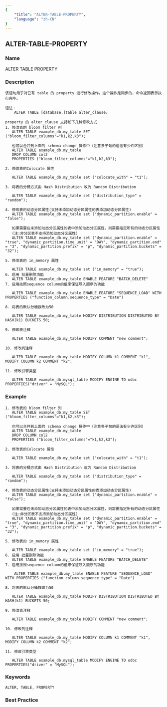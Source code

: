 ```yaml
---
{
    "title": "ALTER-TABLE-PROPERTY",
    "language": "zh-CN"
}
---
```


<!--
Licensed to the Apache Software Foundation (ASF) under one
or more contributor license agreements.  See the NOTICE file
distributed with this work for additional information
regarding copyright ownership.  The ASF licenses this file
to you under the Apache License, Version 2.0 (the
"License"); you may not use this file except in compliance
with the License.  You may obtain a copy of the License at

  http://www.apache.org/licenses/LICENSE-2.0

Unless required by applicable law or agreed to in writing,
software distributed under the License is distributed on an
"AS IS" BASIS, WITHOUT WARRANTIES OR CONDITIONS OF ANY
KIND, either express or implied.  See the License for the
specific language governing permissions and limitations
under the License.
-->

## ALTER-TABLE-PROPERTY

### Name

ALTER TABLE PROPERTY

### Description

```text
该语句用于对已有 table 的 property 进行修改操作。这个操作是同步的，命令返回表示执行完毕。

语法：
    ALTER TABLE [database.]table alter_clause;
 
property 的 alter_clause 支持如下几种修改方式
1. 修改表的 bloom filter 列
   ALTER TABLE example_db.my_table SET ("bloom_filter_columns"="k1,k2,k3");

   也可以合并到上面的 schema change 操作中（注意多子句的语法有少许区别）
   ALTER TABLE example_db.my_table
   DROP COLUMN col2
   PROPERTIES ("bloom_filter_columns"="k1,k2,k3");

2. 修改表的Colocate 属性

   ALTER TABLE example_db.my_table set ("colocate_with" = "t1");

3. 将表的分桶方式由 Hash Distribution 改为 Random Distribution

   ALTER TABLE example_db.my_table set ("distribution_type" = "random");

4. 修改表的动态分区属性(支持未添加动态分区属性的表添加动态分区属性)
   ALTER TABLE example_db.my_table set ("dynamic_partition.enable" = "false");
   
   如果需要在未添加动态分区属性的表中添加动态分区属性，则需要指定所有的动态分区属性
   (注:非分区表不支持添加动态分区属性)        
   ALTER TABLE example_db.my_table set ("dynamic_partition.enable" = "true", "dynamic_partition.time_unit" = "DAY", "dynamic_partition.end" = "3", "dynamic_partition.prefix" = "p", "dynamic_partition.buckets" = "32");

5. 修改表的 in_memory 属性

   ALTER TABLE example_db.my_table set ("in_memory" = "true");
6. 启用 批量删除功能
   ALTER TABLE example_db.my_table ENABLE FEATURE "BATCH_DELETE"
7. 启用按照sequence column的值来保证导入顺序的功能

   ALTER TABLE example_db.my_table ENABLE FEATURE "SEQUENCE_LOAD" WITH PROPERTIES ("function_column.sequence_type" = "Date")
   
8. 将表的默认分桶数改为50

   ALTER TABLE example_db.my_table MODIFY DISTRIBUTION DISTRIBUTED BY HASH(k1) BUCKETS 50;

9. 修改表注释

   ALTER TABLE example_db.my_table MODIFY COMMENT "new comment";

10. 修改列注释

   ALTER TABLE example_db.my_table MODIFY COLUMN k1 COMMENT "k1", MODIFY COLUMN k2 COMMENT "k2";

11. 修改引擎类型

   ALTER TABLE example_db.mysql_table MODIFY ENGINE TO odbc PROPERTIES("driver" = "MySQL");
```



### Example

```text
1. 修改表的 bloom filter 列
   ALTER TABLE example_db.my_table SET ("bloom_filter_columns"="k1,k2,k3");

   也可以合并到上面的 schema change 操作中（注意多子句的语法有少许区别）
   ALTER TABLE example_db.my_table
   DROP COLUMN col2
   PROPERTIES ("bloom_filter_columns"="k1,k2,k3");

2. 修改表的Colocate 属性

   ALTER TABLE example_db.my_table set ("colocate_with" = "t1");

3. 将表的分桶方式由 Hash Distribution 改为 Random Distribution

   ALTER TABLE example_db.my_table set ("distribution_type" = "random");

4. 修改表的动态分区属性(支持未添加动态分区属性的表添加动态分区属性)
   ALTER TABLE example_db.my_table set ("dynamic_partition.enable" = "false");
   
   如果需要在未添加动态分区属性的表中添加动态分区属性，则需要指定所有的动态分区属性
   (注:非分区表不支持添加动态分区属性)        
   ALTER TABLE example_db.my_table set ("dynamic_partition.enable" = "true", "dynamic_partition.time_unit" = "DAY", "dynamic_partition.end" = "3", "dynamic_partition.prefix" = "p", "dynamic_partition.buckets" = "32");

5. 修改表的 in_memory 属性

   ALTER TABLE example_db.my_table set ("in_memory" = "true");
6. 启用 批量删除功能
   ALTER TABLE example_db.my_table ENABLE FEATURE "BATCH_DELETE"
7. 启用按照sequence column的值来保证导入顺序的功能

    ALTER TABLE example_db.my_table ENABLE FEATURE "SEQUENCE_LOAD" WITH PROPERTIES ("function_column.sequence_type" = "Date")
    
8. 将表的默认分桶数改为50

   ALTER TABLE example_db.my_table MODIFY DISTRIBUTION DISTRIBUTED BY HASH(k1) BUCKETS 50;

9. 修改表注释

   ALTER TABLE example_db.my_table MODIFY COMMENT "new comment";

10. 修改列注释

   ALTER TABLE example_db.my_table MODIFY COLUMN k1 COMMENT "k1", MODIFY COLUMN k2 COMMENT "k2";

11. 修改引擎类型

   ALTER TABLE example_db.mysql_table MODIFY ENGINE TO odbc PROPERTIES("driver" = "MySQL");
```

### Keywords

```text
ALTER, TABLE, PROPERTY
```

### Best Practice

